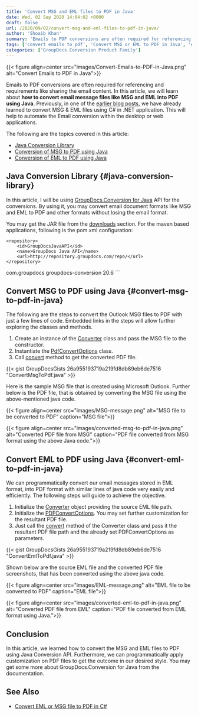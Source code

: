 ```yaml
---
title: 'Convert MSG and EML files to PDF in Java'
date: Wed, 02 Sep 2020 14:04:02 +0000
draft: false
url: /2020/09/02/convert-msg-and-eml-files-to-pdf-in-java/
author: 'Shoaib Khan'
summary: 'Emails to PDF conversions are often required for referencing and requirements like sharing the email content. In this article, we will learn about **how to convert email message files like MSG and EML into PDF using Java**. Previously, in one of the [earlier blog posts](https://blog.groupdocs.com/2019/12/06/convert-eml-or-msg-file-to-pdf-in-csharp/), we have already learned to convert MSG & EML files using C# in .NET application. This will help to automate the Email conversion within the desktop or web applications.'
tags: ['convert emails to pdf', 'Convert MSG or EML to PDF in Java', 'eml to pdf in java', 'MSG to PDF in Java']
categories: ['GroupDocs.Conversion Product Family']
---
```




{{< figure align=center src="images/Convert-Emails-to-PDF-in-Java.png" alt="Convert Emails to PDF in Java">}}


Emails to PDF conversions are often required for referencing and requirements like sharing the email content. In this article, we will learn about **how to convert email message files like MSG and EML into PDF using Java**. Previously, in one of the [earlier blog posts](https://blog.groupdocs.com/2019/12/06/convert-eml-or-msg-file-to-pdf-in-csharp/), we have already learned to convert MSG & EML files using C# in .NET application. This will help to automate the Email conversion within the desktop or web applications.

The following are the topics covered in this article:

*   [Java Conversion Library](https://blog.groupdocs.com/2020/09/02/convert-msg-and-eml-files-to-pdf-in-java/#java-conversion-library)
*   [Conversion of MSG to PDF using Java](https://blog.groupdocs.com/2020/09/02/convert-msg-and-eml-files-to-pdf-in-java/#convert-msg-to-pdf-in-java)
*   [Conversion of EML to PDF using Java](https://blog.groupdocs.com/2020/09/02/convert-msg-and-eml-files-to-pdf-in-java/#convert-eml-to-pdf-in-java)

## Java Conversion Library {#java-conversion-library}

In this article, I will be using [GroupDocs.Conversion for Java](https://products.groupdocs.com/conversion/java) API for the conversions. By using it, you may convert email document formats like MSG and EML to PDF and other formats without losing the email format.

You may get the JAR file from the [downloads](https://downloads.groupdocs.com/conversion/java) section. For the maven based applications, following is the pom.xml configuration:

```
<repository>
	<id>GroupDocsJavaAPI</id>
	<name>GroupDocs Java API</name>
	<url>http://repository.groupdocs.com/repo/</url>
</repository>
``````
<dependency>
        <groupId>com.groupdocs</groupId>
        <artifactId>groupdocs-conversion</artifactId>
        <version>20.6</version> 
</dependency>
```

## Convert MSG to PDF using Java {#convert-msg-to-pdf-in-java}

The following are the steps to convert the Outlook MSG files to PDF with just a few lines of code. Embedded links in the steps will allow further exploring the classes and methods.

1.  Create an instance of the [Converter](https://apireference.groupdocs.com/java/conversion/com.groupdocs.conversion/Converter) class and pass the MSG file to the constructor.
2.  Instantiate the [PdfConvertOptions](https://apireference.groupdocs.com/java/conversion/com.groupdocs.conversion.options.convert/PdfConvertOptions) class.
3.  Call [convert](https://apireference.groupdocs.com/java/conversion/com.groupdocs.conversion/Converter#convert(java.lang.String,%20com.groupdocs.conversion.options.convert.ConvertOptions)) method to get the converted PDF file.

{{< gist GroupDocsGists 26a955193719a219fd8db89eb6de7516 "ConvertMsgToPdf.java" >}}

Here is the sample MSG file that is created using Microsoft Outlook. Further below is the PDF file, that is obtained by converting the MSG file using the above-mentioned java code.



{{< figure align=center src="images/MSG-message.png" alt="MSG file to be converted to PDF" caption="MSG file">}}




{{< figure align=center src="images/converted-msg-to-pdf-in-java.png" alt="Converted PDF file from MSG" caption="PDF file converted from MSG format using the above Java code.">}}


## Convert EML to PDF using Java {#convert-eml-to-pdf-in-java}

We can programmatically convert our email messages stored in EML format, into PDF format with similar lines of java code very easily and efficiently. The following steps will guide to achieve the objective.

1.  Initialize the [Converter](https://apireference.groupdocs.com/java/conversion/com.groupdocs.conversion/Converter) object providing the source EML file path.
2.  Initialize the [PDFConvertOptions](https://apireference.groupdocs.com/java/conversion/com.groupdocs.conversion.options.convert/PdfConvertOptions). You may set further customization for the resultant PDF file.
3.  Just call the [convert](https://apireference.groupdocs.com/java/conversion/com.groupdocs.conversion/Converter#convert(java.lang.String,%20com.groupdocs.conversion.options.convert.ConvertOptions)) method of the Converter class and pass it the resultant PDF file path and the already set PDFConvertOptions as parameters.

{{< gist GroupDocsGists 26a955193719a219fd8db89eb6de7516 "ConvertEmlToPdf.java" >}}

Shown below are the source EML file and the converted PDF file screenshots, that has been converted using the above java code.



{{< figure align=center src="images/EML-message.png" alt="EML file to be converted to PDF" caption="EML file">}}




{{< figure align=center src="images/converted-eml-to-pdf-in-java.png" alt="Converted PDF file from EML" caption="PDF file converted from EML format using Java.">}}


## Conclusion

In this article, we learned how to convert the MSG and EML files to PDF using Java Conversion API. Furthermore, we can programmatically apply customization on PDF files to get the outcome in our desired style. You may get some more about GroupDocs.Conversion for Java from the documentation.

## See Also

*   [Convert EML or MSG file to PDF in C#](https://blog.groupdocs.com/2019/12/06/convert-eml-or-msg-file-to-pdf-in-csharp/)




